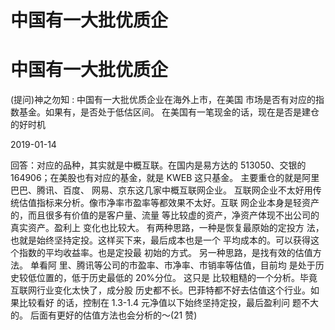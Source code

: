 # 中国有一大批优质企

# 中国有一大批优质企

(提问)神之勿知 : 中国有一大批优质企业在海外上市，在美国 市场是否有对应的指数基金。如果有，是否处于低估区间。 在美国有一笔现金的话，现在是否是建仓的好时机

2019-01-14

回答：对应的品种，其实就是中概互联。在国内是易方达的 513050、交银的 164906；在美股也有对应的基金，就是 KWEB 这只基金。 主要重仓的就是阿里巴巴、腾讯、百度、 网易、京东这几家中概互联网企业。 互联网企业不太好用传 统估值指标来分析。像市净率市盈率等都效果不太好。互联 网企业本身是轻资产的，而且很多有价值的是客户量、流量 等比较虚的资产，净资产体现不出公司的真实资产。盈利上 变化也比较大。 有两种思路，一种是恢复最原始的定投方 法，也就是始终坚持定投。这样买下来，最后成本也是一个 平均成本的。可以获得这个指数的平均收益率。也是定投最 初始的方式。 另一种思路，是找有效的估值方法。 单看阿 里、腾讯等公司的市盈率、市净率、市销率等估值，目前均 是处于历史较低位置的，低于历史最低的 20%分位。 这只是 比较粗糙的一个分析。毕竟互联网行业变化太快了，成分股 历史都不长。巴菲特都不好去估值这个行业。如果比较看好 的话，控制在 1.3-1.4 元净值以下始终坚持定投，最后盈利问 题不大的。 后面有更好的估值方法也会分析的～(21 赞)